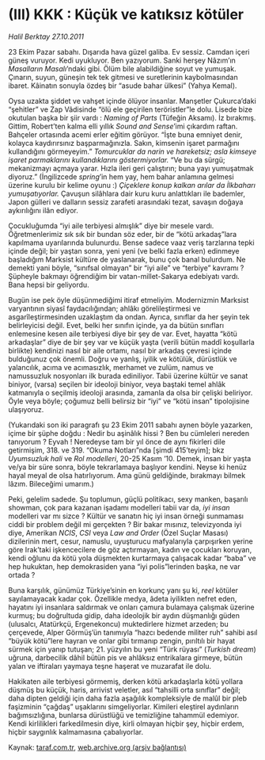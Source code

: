 # (III) KKK : Küçük ve katıksız kötüler 

*Halil Berktay 27.10.2011*

<div class="yazi"><p>23 Ekim Pazar sabahı. Dışarıda hava güzel galiba. Ev sessiz. Camdan içeri güneş vuruyor. Kedi uyukluyor. Ben yazıyorum. Sanki herşey Nâzım’ın <i>Masalların Masalı</i>’ndaki gibi. Ölüm bile alabildiğine soyut ve yumuşak. Çınarın, suyun, güneşin tek tek gitmesi ve suretlerinin kaybolmasından ibaret. Kâinatın sonuyla özdeş bir “asude bahar ülkesi” (Yahya Kemal). </p>
<p>Oysa uzakta şiddet ve vahşet içinde ölüyor insanlar. Manşetler Çukurca’daki “şehitler” ve Zap Vâdisinde “ölü ele geçirilen teröristler”le dolu. Lisede bize okutulan başka bir şiir vardı : <i>Naming of Parts</i> (Tüfeğin Aksamı). İz bırakmış. Gittim, Robert’ten kalma elli yıllık <i>Sound and Sense</i>’imi çıkardım raftan. Bahçeler ortasında acemi erler eğitim görüyor. “İşte buna emniyet denir, kolayca kaydırırsınız başparmağınızla. Sakın, kimsenin işaret parmağını kullandığını görmeyeyim.” <i>Tomurcuklar da narin ve hareketsiz; asla kimseye işaret parmaklarını kullandıklarını göstermiyorlar.</i> “Ve bu da sürgü; mekanizmayı açmaya yarar. Hızla ileri geri çalıştırın; buna yayı yumuşatmak diyoruz.” (İngilizcede <i>spring</i>’in hem yay, hem bahar anlamına gelmesi üzerine kurulu bir kelime oyunu :) <i>Çiçeklere konup kalkan arılar da İlkbaharı yumuşatıyorlar.</i> Çavuşun silâhlara dair kuru kuru anlattıkları ile bademler, Japon gülleri ve dalların sessiz zarafeti arasındaki tezat, savaşın doğaya aykırılığını ilân ediyor.</p>
<p>Çocukluğumda “iyi aile terbiyesi almışlık” diye bir mesele vardı. Öğretmenlerimiz sık sık bir bundan söz eder, bir de “kötü arkadaş”lara kapılmama uyarılarında bulunurdu. Bense sadece vaaz veriş tarzlarına tepki içinde değil; bir yaştan sonra, yeni yeni (ve belki fazla erken) edinmeye başladığım Marksist kültüre de yaslanarak, bunu çok banal bulurdum. Ne demekti yani böyle, “sınıfsal olmayan” bir “iyi aile” ve “terbiye” kavramı ? Şüpheyle bakmayı öğrendiğim bir vatan-millet-Sakarya edebiyatı vardı. Bana hepsi bir geliyordu. </p>
<p>Bugün ise pek öyle düşünmediğimi itiraf etmeliyim. Modernizmin Marksist varyantının siyasî faydacılığından; ahlâkı görelileştirmesi ve asgarîleştirmesinden uzaklaştım da ondan. Ayrıca, sınıflar da her şeyin tek belirleyicisi değil. Evet, belki her sınıfın içinde, ya da bütün sınıfları enlemesine kesen aile terbiyesi diye bir şey de var. Evet, hayatta “kötü arkadaşlar” diye de bir şey var ve küçük yaşta (verili bütün maddî koşullarla birlikte) kendinizi nasıl bir aile ortamı, nasıl bir arkadaş çevresi içinde bulduğunuz çok önemli. Doğru ve yanlış, iyilik ve kötülük, dürüstlük ve yalancılık, acıma ve acımasızlık, merhamet ve zulüm, namus ve namussuzluk nosyonları ilk burada ediniliyor. Tabii üzerine kültür ve sanat biniyor, (varsa) seçilen bir ideoloji biniyor, veya baştaki temel ahlâk katmanıyla o seçilmiş ideoloji arasında, zamanla da olsa bir çelişki beliriyor. Öyle veya böyle; çoğumuz belli belirsiz bir “iyi” ve “kötü insan” tipolojisine ulaşıyoruz.</p>
<p>(Yukarıdaki son iki paragrafı şu 23 Ekim 2011 sabahı aynen böyle yazarken, içime bir şüphe doğdu : Nedir bu aşinâlık hissi ? Ben bu cümleleri nereden tanıyorum ? Eyvah ! Neredeyse tam bir yıl önce de aynı fikirleri dile getirmişim, 318. ve 319. “Okuma Notları”nda [şimdi 415’teyim]; bkz <i>Uyumsuzluk hali</i> ve <i>Rol modelleri</i>, 20-25 Kasım ’10. Demek, insan bir yaşta ve/ya bir süre sonra, böyle tekrarlamaya başlıyor kendini. Neyse ki henüz hayal meyal de olsa hatırlıyorum. Ama günü geldiğinde, bırakmayı bilmek lâzım. Bileceğimi umarım.)</p>
<p>Peki, gelelim sadede. Şu toplumun, güçlü politikacı, sexy manken, başarılı showman, çok para kazanan işadamı modelleri tabii var da, <i>iyi insan</i> modelleri var mı sizce ? Kültür ve sanatın hiç iyi insan örneği sunmaması ciddi bir problem değil mi gerçekten ? Bir bakar mısınız, televizyonda iyi diye, Amerikan <i>NCIS</i>, <i>CSI</i> veya <i>Law and Order</i> (Özel Suçlar Masası) dizilerinin mert, cesur, namuslu, uyuşturucu mafyalarıyla çarpışırken yerine göre Irak’taki işkencecilere de göz açtırmayan, kadın ve çocukları koruyan, kendi oğlunu da kötü yola düşmekten kurtarmaya çalışacak kadar “baba” ve hep hukuktan, hep demokrasiden yana “iyi polis”lerinden başka, ne var ortada ? </p>
<p>Buna karşılık, günümüz Türkiye’sinin en korkunç yanı şu ki, <i>reel</i> kötüler sayılamayacak kadar çok. Özellikle medya, âdeta iyilikten nefret eden, hayatını iyi insanlara saldırmak ve onları çamura bulamaya çalışmak üzerine kurmuş; bu doğrultuda gidip, daha ideolojik bir aydın düşmanlığı güden (ulusalcı, Atatürkçü, Ergenekoncu) muktedirlere hizmet arzeden; bu çerçevede, Alper Görmüş’ün tanımıyla “hazcı bedende militer ruh” sahibi asıl “büyük kötü”lere hayran ve onlar gibi tırmanıp zengin, pırıltılı bir hayat sürmek için yanıp tutuşan; 21. yüzyılın bu yeni “Türk rüyası” (<i>Turkish dream</i>) uğruna, darbecilik dâhil bütün pis ve ahlâksız entrikalara girmeye, bütün yalan ve iftiraları yaymaya teşne haşerat ve muzarafat ile dolu.</p>
<p>Hakikaten aile terbiyesi görmemiş, derken kötü arkadaşlarla kötü yollara düşmüş bu küçük, haris, arrivist veletler, asıl “tahsilli orta sınıflar” değil; daha dipten geldiği için daha fazla aşağılık kompleksiyle de malûl bir pleb faşizminin “çağdaş” uşaklarını simgeliyorlar. Kimileri eleştirel aydınların bağımsızlığına, bunlarsa dürüstlüğü ve temizliğine tahammül edemiyor. Kendi kirlilikleri farkedilmesin diye, kirli olmayan hiçbir şey, hiçbir erdem, hiçbir saygınlık kalmamasına çabalıyorlar.</p>
</div>

Kaynak: [taraf.com.tr](http://www.taraf.com.tr/halil-berktay/makale-iii-kkk-kucuk-ve-katiksiz-kotuler.htm), [web.archive.org (arşiv bağlantısı)](http://web.archive.org/web/20130823112953/http://www.taraf.com.tr/halil-berktay/makale-iii-kkk-kucuk-ve-katiksiz-kotuler.htm)
